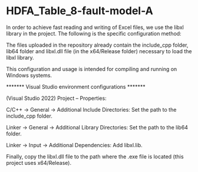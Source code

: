 # HDFA_Table_8-fault-model-A

In order to achieve fast reading and writing of Excel files, we use the libxl library in the project. The following is the specific configuration method:

The files uploaded in the repository already contain the include_cpp folder, lib64 folder and libxl.dll file (in the x64/Release folder) necessary to load the libxl library.

This configuration and usage is intended for compiling and running on Windows systems.

******* Visual Studio environment configurations *******

(Visual Studio 2022) Project – Properties:

C/C++ → General → Additional Include Directories: Set the path to the include_cpp folder.

Linker → General → Additional Library Directories: Set the path to the lib64 folder.

Linker → Input → Additional Dependencies: Add libxl.lib.

Finally, copy the libxl.dll file to the path where the .exe file is located (this project uses x64/Release).
